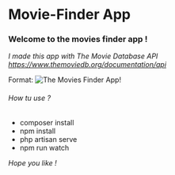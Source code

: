# Movie-Finder App 


### Welcome to the movies finder app ! 

*I made this app with The Movie Database API https://www.themoviedb.org/documentation/api*

Format: ![The Movies Finder App!](https://www.noelshack.com/2019-51-4-1576795068-gitpic2.jpg)

###### How tu use ? 

* composer install
* npm install
* php artisan serve
* npm run watch 


*Hope you like !*

